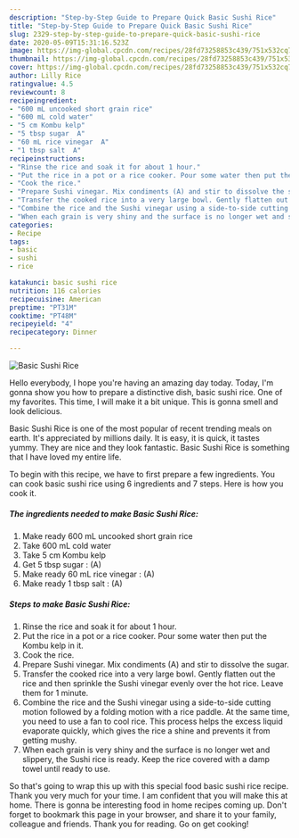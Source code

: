 ```yaml
---
description: "Step-by-Step Guide to Prepare Quick Basic Sushi Rice"
title: "Step-by-Step Guide to Prepare Quick Basic Sushi Rice"
slug: 2329-step-by-step-guide-to-prepare-quick-basic-sushi-rice
date: 2020-05-09T15:31:16.523Z
image: https://img-global.cpcdn.com/recipes/28fd73258853c439/751x532cq70/basic-sushi-rice-recipe-main-photo.jpg
thumbnail: https://img-global.cpcdn.com/recipes/28fd73258853c439/751x532cq70/basic-sushi-rice-recipe-main-photo.jpg
cover: https://img-global.cpcdn.com/recipes/28fd73258853c439/751x532cq70/basic-sushi-rice-recipe-main-photo.jpg
author: Lilly Rice
ratingvalue: 4.5
reviewcount: 8
recipeingredient:
- "600 mL uncooked short grain rice"
- "600 mL cold water"
- "5 cm Kombu kelp"
- "5 tbsp sugar  A"
- "60 mL rice vinegar  A"
- "1 tbsp salt  A"
recipeinstructions:
- "Rinse the rice and soak it for about 1 hour."
- "Put the rice in a pot or a rice cooker. Pour some water then put the Kombu kelp in it."
- "Cook the rice."
- "Prepare Sushi vinegar. Mix condiments (A) and stir to dissolve the sugar."
- "Transfer the cooked rice into a very large bowl. Gently flatten out the rice and then sprinkle the Sushi vinegar evenly over the hot rice. Leave them for 1 minute."
- "Combine the rice and the Sushi vinegar using a side-to-side cutting motion followed by a folding motion with a rice paddle. At the same time, you need to use a fan to cool rice. This process helps the excess liquid evaporate quickly, which gives the rice a shine and prevents it from getting mushy."
- "When each grain is very shiny and the surface is no longer wet and slippery, the Sushi rice is ready. Keep the rice covered with a damp towel until ready to use."
categories:
- Recipe
tags:
- basic
- sushi
- rice

katakunci: basic sushi rice 
nutrition: 116 calories
recipecuisine: American
preptime: "PT31M"
cooktime: "PT48M"
recipeyield: "4"
recipecategory: Dinner

---
```



![Basic Sushi Rice](https://img-global.cpcdn.com/recipes/28fd73258853c439/751x532cq70/basic-sushi-rice-recipe-main-photo.jpg)

Hello everybody, I hope you're having an amazing day today. Today, I'm gonna show you how to prepare a distinctive dish, basic sushi rice. One of my favorites. This time, I will make it a bit unique. This is gonna smell and look delicious.



Basic Sushi Rice is one of the most popular of recent trending meals on earth. It's appreciated by millions daily. It is easy, it is quick, it tastes yummy. They are nice and they look fantastic. Basic Sushi Rice is something that I have loved my entire life.


To begin with this recipe, we have to first prepare a few ingredients. You can cook basic sushi rice using 6 ingredients and 7 steps. Here is how you cook it.

<!--inarticleads1-->

##### The ingredients needed to make Basic Sushi Rice:

1. Make ready 600 mL uncooked short grain rice
1. Take 600 mL cold water
1. Take 5 cm Kombu kelp
1. Get 5 tbsp sugar : (A)
1. Make ready 60 mL rice vinegar : (A)
1. Make ready 1 tbsp salt : (A)




<!--inarticleads2-->

##### Steps to make Basic Sushi Rice:

1. Rinse the rice and soak it for about 1 hour.
1. Put the rice in a pot or a rice cooker. Pour some water then put the Kombu kelp in it.
1. Cook the rice.
1. Prepare Sushi vinegar. Mix condiments (A) and stir to dissolve the sugar.
1. Transfer the cooked rice into a very large bowl. Gently flatten out the rice and then sprinkle the Sushi vinegar evenly over the hot rice. Leave them for 1 minute.
1. Combine the rice and the Sushi vinegar using a side-to-side cutting motion followed by a folding motion with a rice paddle. At the same time, you need to use a fan to cool rice. This process helps the excess liquid evaporate quickly, which gives the rice a shine and prevents it from getting mushy.
1. When each grain is very shiny and the surface is no longer wet and slippery, the Sushi rice is ready. Keep the rice covered with a damp towel until ready to use.




So that's going to wrap this up with this special food basic sushi rice recipe. Thank you very much for your time. I am confident that you will make this at home. There is gonna be interesting food in home recipes coming up. Don't forget to bookmark this page in your browser, and share it to your family, colleague and friends. Thank you for reading. Go on get cooking!
